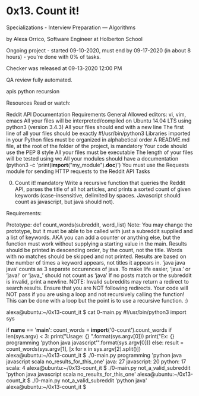 # 0x13. Count it!
 Specializations - Interview Preparation ― Algorithms

 by Alexa Orrico, Software Engineer at Holberton School

 Ongoing project - started 09-10-2020, must end by 09-17-2020 (in about 8 hours) - you're done with 0% of tasks.

 Checker was released at 09-13-2020 12:00 PM

 QA review fully automated.

 apis python recursion

Resources
Read or watch:

Reddit API Documentation
Requirements
General
Allowed editors: vi, vim, emacs
All your files will be interpreted/compiled on Ubuntu 14.04 LTS using python3 (version 3.4.3)
All your files should end with a new line
The first line of all your files should be exactly #!/usr/bin/python3
Libraries imported in your Python files must be organized in alphabetical order
A README.md file, at the root of the folder of the project, is mandatory
Your code should use the PEP 8 style
All your files must be executable
The length of your files will be tested using wc
All your modules should have a documentation (python3 -c 'print(__import__("my_module").__doc__)')
You must use the Requests module for sending HTTP requests to the Reddit API
Tasks

0. Count it! mandatory
Write a recursive function that queries the Reddit API, parses the title of all hot articles, and prints a sorted count of given keywords (case-insensitive, delimited by spaces. Javascript should count as javascript, but java should not).

Requirements:

Prototype: def count_words(subreddit, word_list)
Note: You may change the prototype, but it must be able to be called with just a subreddit supplied and a list of keywords. AKA you can add a counter or anything else, but the function must work without supplying a starting value in the main.
Results should be printed in descending order, by the count, not the title. Words with no matches should be skipped and not printed.
Results are based on the number of times a keyword appears, not titles it appears in. ‘java java java’ counts as 3 separate occurences of java.
To make life easier, ‘java.’ or ‘java!’ or ‘java_’ should not count as ‘java’
If no posts match or the subreddit is invalid, print a newline.
NOTE: Invalid subreddits may return a redirect to search results. Ensure that you are NOT following redirects.
Your code will NOT pass if you are using a loop and not recursively calling the function! This can be done with a loop but the point is to use a recursive function. :)

alexa@ubuntu:~/0x13-count_it $ cat 0-main.py 
#!/usr/bin/python3
import sys

if __name__ == '__main__':
    count_words = __import__('0-count').count_words
    if len(sys.argv) < 3:
        print("Usage: {} <subreddit> <list of keywords>".format(sys.argv[0]))
        print("Ex: {} programming 'python java javascript'".format(sys.argv[0]))
    else:
        result = count_words(sys.argv[1], [x for x in sys.argv[2].split()])
alexa@ubuntu:~/0x13-count_it $ ./0-main.py programming 'python java javascript scala no_results_for_this_one'
java: 27
javascript: 20
python: 17
scala: 4
alexa@ubuntu:~/0x13-count_it $ ./0-main.py not_a_valid_subreddit 'python java javascript scala no_results_for_this_one'
alexa@ubuntu:~/0x13-count_it $ ./0-main.py not_a_valid_subreddit 'python java'
alexa@ubuntu:~/0x13-count_it $
